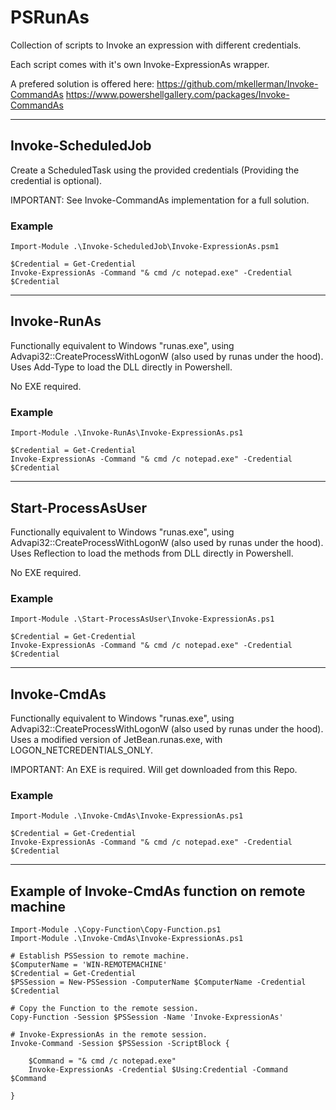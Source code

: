 # PSRunAs

Collection of scripts to Invoke an expression with different credentials.

Each script comes with it's own Invoke-ExpressionAs wrapper.

A prefered solution is offered here:
https://github.com/mkellerman/Invoke-CommandAs
https://www.powershellgallery.com/packages/Invoke-CommandAs

---
## Invoke-ScheduledJob

Create a ScheduledTask using the provided credentials (Providing the credential is optional).

IMPORTANT: See Invoke-CommandAs implementation for a full solution.

### Example

```
Import-Module .\Invoke-ScheduledJob\Invoke-ExpressionAs.psm1

$Credential = Get-Credential
Invoke-ExpressionAs -Command "& cmd /c notepad.exe" -Credential $Credential
```

---
## Invoke-RunAs

Functionally equivalent to Windows "runas.exe", using Advapi32::CreateProcessWithLogonW
(also used by runas under the hood). Uses Add-Type to load the DLL directly in Powershell. 

No EXE required.

### Example

```
Import-Module .\Invoke-RunAs\Invoke-ExpressionAs.ps1

$Credential = Get-Credential
Invoke-ExpressionAs -Command "& cmd /c notepad.exe" -Credential $Credential
```

---
## Start-ProcessAsUser

Functionally equivalent to Windows "runas.exe", using Advapi32::CreateProcessWithLogonW 
(also used by runas under the hood). Uses Reflection to load the methods from DLL directly 
in Powershell. 

No EXE required.

### Example

```
Import-Module .\Start-ProcessAsUser\Invoke-ExpressionAs.ps1

$Credential = Get-Credential
Invoke-ExpressionAs -Command "& cmd /c notepad.exe" -Credential $Credential
```

---
## Invoke-CmdAs

Functionally equivalent to Windows "runas.exe", using Advapi32::CreateProcessWithLogonW 
(also used by runas under the hood). Uses a modified version of JetBean.runas.exe, with 
LOGON_NETCREDENTIALS_ONLY. 

IMPORTANT: An EXE is required. Will get downloaded from this Repo.

### Example

```
Import-Module .\Invoke-CmdAs\Invoke-ExpressionAs.ps1

$Credential = Get-Credential
Invoke-ExpressionAs -Command "& cmd /c notepad.exe" -Credential $Credential
```

---
## Example of Invoke-CmdAs function on remote machine

```
Import-Module .\Copy-Function\Copy-Function.ps1
Import-Module .\Invoke-CmdAs\Invoke-ExpressionAs.ps1

# Establish PSSession to remote machine.
$ComputerName = 'WIN-REMOTEMACHINE' 
$Credential = Get-Credential
$PSSession = New-PSSession -ComputerName $ComputerName -Credential $Credential

# Copy the Function to the remote session.
Copy-Function -Session $PSSession -Name 'Invoke-ExpressionAs'

# Invoke-ExpressionAs in the remote session.
Invoke-Command -Session $PSSession -ScriptBlock { 

    $Command = "& cmd /c notepad.exe"
    Invoke-ExpressionAs -Credential $Using:Credential -Command $Command

}
```
